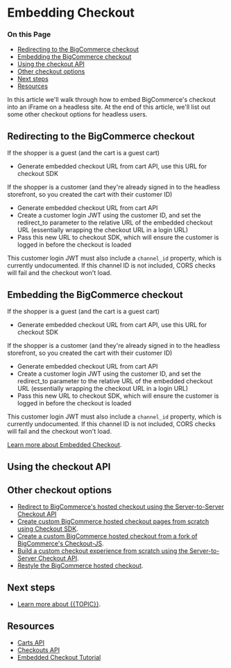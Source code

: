 # Embedding Checkout

<div class="otp" id="no-index">

### On this Page

- [Redirecting to the BigCommerce checkout](#redirecting-to-the-bigcommerce-checkout)
- [Embedding the BigCommerce checkout](#embedding-the-bigcommerce-checkout)
- [Using the checkout API](#using-the-checkout-api)
- [Other checkout options](#other-checkout-options)
- [Next steps](#next-steps)
- [Resources](#resources)

</div>

In this article we'll walk through how to embed BigCommerce's checkout into an iFrame on a headless site. At the end of this article, we'll list out some other checkout options for headless users.

## Redirecting to the BigCommerce checkout

If the shopper is a guest (and the cart is a guest cart)

* Generate embedded checkout URL from cart API, use this URL for checkout SDK

If the shopper is a customer (and they're already signed in to the headless storefront, so you created the cart with their customer ID)

* Generate embedded checkout URL from cart API
* Create a customer login JWT using the customer ID, and set the redirect_to parameter to the relative URL of the embedded checkout URL (essentially wrapping the checkout URL in a login URL)
* Pass this new URL to checkout SDK, which will ensure the customer is logged in before the checkout is loaded

This customer login JWT must also include a `channel_id` property, which is currently undocumented. If this channel ID is not included, CORS checks will fail and the checkout won't load.

## Embedding the BigCommerce checkout

If the shopper is a guest (and the cart is a guest cart)

* Generate embedded checkout URL from cart API, use this URL for checkout SDK

If the shopper is a customer (and they're already signed in to the headless storefront, so you created the cart with their customer ID)

* Generate embedded checkout URL from cart API
* Create a customer login JWT using the customer ID, and set the redirect_to parameter to the relative URL of the embedded checkout URL (essentially wrapping the checkout URL in a login URL)
* Pass this new URL to checkout SDK, which will ensure the customer is logged in before the checkout is loaded

This customer login JWT must also include a `channel_id` property, which is currently undocumented. If this channel ID is not included, CORS checks will fail and the checkout won't load.

[Learn more about Embedded Checkout](https://developer.bigcommerce.com/api-docs/storefronts/embedded-checkout/embedded-checkout-tutorial).

## Using the checkout API

## Other checkout options

* [Redirect to BigCommerce's hosted checkout using the Server-to-Server Checkout API](https://developer.bigcommerce.com/api-reference/cart-checkout/server-server-checkout-api)
* [Create custom BigCommerce hosted checkout pages from scratch using Checkout SDK](https://developer.bigcommerce.com/stencil-docs/customizing-checkout/checkout-sdk-quickstart).
* [Create a custom BigCommerce hosted checkout from a fork of BigCommerce's Checkout-JS](https://github.com/bigcommerce/checkout-js).
* [Build a custom checkout experience from scratch using the Server-to-Server Checkout API](https://developer.bigcommerce.com/api-reference/cart-checkout/server-server-checkout-api).
* [Restyle the BigCommerce hosted checkout](https://developer.bigcommerce.com/stencil-docs/customizing-checkout/optimized-one-page-checkout).

## Next steps

* [Learn more about {{TOPIC}}]().

## Resources

* [Carts API](https://developer.bigcommerce.com/api-reference/store-management/carts)
* [Checkouts API](https://developer.bigcommerce.com/api-reference/store-management/checkouts)
* [Embedded Checkout Tutorial](https://developer.bigcommerce.com/api-docs/storefronts/embedded-checkout/embedded-checkout-tutorial)